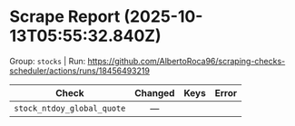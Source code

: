 # Scrape Report (2025-10-13T05:55:32.840Z)

Group: `stocks`  |  Run: https://github.com/AlbertoRoca96/scraping-checks-scheduler/actions/runs/18456493219

| Check | Changed | Keys | Error |
|---|:---:|:--|:--|
| `stock_ntdoy_global_quote` | — |  |  |
